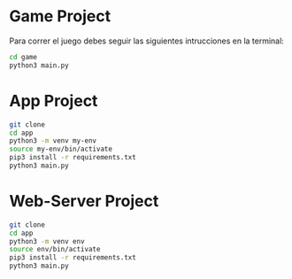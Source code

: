 # Game Project

Para correr el juego debes seguir las siguientes intrucciones en la terminal:

```sh
cd game
python3 main.py
```
# App Project

```sh
git clone
cd app
python3 -m venv my-env
source my-env/bin/activate
pip3 install -r requirements.txt
python3 main.py
```

# Web-Server Project

```sh
git clone
cd app
python3 -m venv env
source env/bin/activate
pip3 install -r requirements.txt
python3 main.py
```